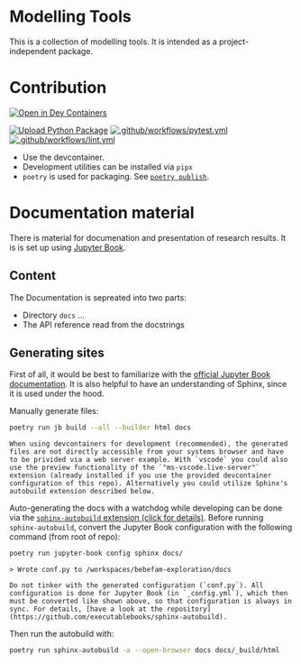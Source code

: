 # Modelling Tools

This is a collection of modelling tools. It is intended as a project-independent package.

# Contribution

[![Open in Dev Containers](https://img.shields.io/static/v1?label=Dev%20Containers&message=Open&color=blue&logo=visualstudiocode)](https://vscode.dev/redirect?url=vscode://ms-vscode-remote.remote-containers/cloneInVolume?url=https://github.com/fhdw-forschung/modelling-tools)

[![Upload Python Package](https://github.com/fhdw-forschung/modelling-tools/actions/workflows/publish.yml/badge.svg)](https://github.com/fhdw-forschung/modelling-tools/actions/workflows/publish.yml)
[![.github/workflows/pytest.yml](https://github.com/fhdw-forschung/modelling-tools/actions/workflows/pytest.yml/badge.svg?branch=main)](https://github.com/fhdw-forschung/modelling-tools/actions/workflows/pytest.yml)
[![.github/workflows/lint.yml](https://github.com/fhdw-forschung/modelling-tools/actions/workflows/lint.yml/badge.svg)](https://github.com/fhdw-forschung/modelling-tools/actions/workflows/lint.yml)


- Use the devcontainer.
- Development utilities can be installed via `pipx`
- `poetry` is used for packaging. See [`poetry publish`](https://python-poetry.org/docs/cli/#publish).



# Documentation material

There is material for documenation and presentation of research results. 
It is is set up using [Jupyter Book](https://jupyterbook.org/en/stable/intro.html).

## Content

The Documentation is sepreated into two parts:
- Directory `docs` ...
- The API reference read from the docstrings

## Generating sites

First of all, it would be best to familiarize with the [official Jupyter Book documentation](https://jupyterbook.org/en/stable/intro.html). It is also helpful to have an understanding of Sphinx, since it is used under the hood.

Manually generate files:
```sh
poetry run jb build --all --builder html docs
```
```{note}
When using devcontainers for development (recommended), the generated files are not directly accessible from your systems browser and have to be privided via a web server example. With `vscode` you could also use the preview functionality of the `"ms-vscode.live-server"` extension (already installed if you use the provided devcontainer configuration of this repo). Alternatively you could utilize Sphinx's autobuild extension described below.
```

Auto-generating the docs with a watchdog while developing can be done via the [`sphinx-autobuild` extension (click for details)](https://github.com/executablebooks/sphinx-autobuild). Before running `sphinx-autobuild`, convert the Jupyter Book configuration with the following command (from root of repo):
```sh
poetry run jupyter-book config sphinx docs/
```
`> Wrote conf.py to /workspaces/bebefam-exploration/docs`

```{danger}
Do not tinker with the generated configuration (`conf.py`). All configuration is done for Jupyter Book (in `_config.yml`), which then must be converted like shown above, so that configuration is always in sync. For details, [have a look at the repository](https://github.com/executablebooks/sphinx-autobuild).
```

Then run the autobuild with:
```sh
poetry run sphinx-autobuild -a --open-browser docs docs/_build/html
```